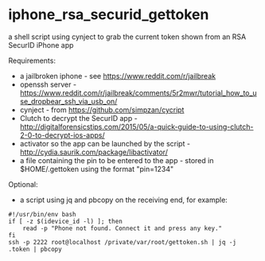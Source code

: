 # iphone_rsa_securid_gettoken
a shell script using cynject to grab the current token shown from an RSA SecurID iPhone app

Requirements:
* a jailbroken iphone - see https://www.reddit.com/r/jailbreak
* openssh server - https://www.reddit.com/r/jailbreak/comments/5r2mwr/tutorial_how_to_use_dropbear_ssh_via_usb_on/
* cynject - from https://github.com/simpzan/cycript
* Clutch to decrypt the SecurID app - http://digitalforensicstips.com/2015/05/a-quick-guide-to-using-clutch-2-0-to-decrypt-ios-apps/
* activator so the app can be launched by the script - http://cydia.saurik.com/package/libactivator/
* a file containing the pin to be entered to the app - stored in $HOME/.gettoken using the format "pin=1234"

Optional:
* a script using jq and pbcopy on the receiving end, for example:
```
#!/usr/bin/env bash
if [ -z $(idevice_id -l) ]; then
    read -p "Phone not found. Connect it and press any key."
fi
ssh -p 2222 root@localhost /private/var/root/gettoken.sh | jq -j .token | pbcopy
```
